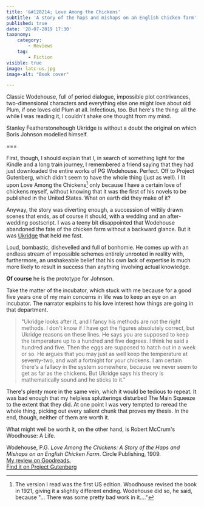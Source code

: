 ```yaml
---
title: '&#128214; Love Among the Chickens'
subtitle: 'A story of the haps and mishaps on an English Chicken farm'
published: true
date: '28-07-2019 17:30'
taxonomy:
    category:
        - Reviews
    tag:
        - Fiction
visible: true
image: latc-us.jpg
image-alt: "Book cover"

---
```


Classic Wodehouse, full of period dialogue, impossible plot contrivances, two-dimensional characters and everything else one might love about old Plum, if one loves old Plum at all. Infectious, too. But here's the thing: all the while I was reading it, I couldn't shake one thought from my mind.

Stanley Featherstonehough Ukridge is without a doubt the original on which Boris Johnson modelled himself.

===

First, though, I should explain that I, in search of something light for the Kindle and a long train journey, I remembered a friend saying that they had just downloaded the entire works of PG Wodehouse. Perfect. Off to Project Gutenberg, which didn't seem to have the whole thing (just as well). I lit upon Love Among the Chickens[^1] only because I have a certain love of chickens myself, without knowing that it was the first of his novels to be published in the United States. What on earth did they make of it?

[^1]: The version I read was the first US edition. Woodhouse revised the book in 1921, giving it a slightly different ending. Wodehouse did so, he said, because "... There was some pretty bad work in it...."

Anyway, the story was diverting enough, a succession of wittily drawn scenes that ends, as of course it should, with a wedding and an after-wedding postscript. I was a teeny bit disappointed that Wodehouse abandoned the fate of the chicken farm without a backward glance. But it was [Ukridge](https://en.wikipedia.org/wiki/Stanley_Featherstonehaugh_Ukridge) that held me fast.

Loud, bombastic, dishevelled and full of bonhomie. He comes up with an endless stream of impossible schemes entirely unrooted in reality with, furthermore, an unshakeable belief that his own lack of expertise is much more likely to result in success than anything involving actual knowledge.

**Of course** he is the prototype for Johnson.

Take the matter of the incubator, which stuck with me because for a good five years one of my main concerns in life was to keep an eye on an incubator. The narrator explains to his love interest how things are going in that department.

> "Ukridge looks after it, and I fancy his methods are not the right methods. I don't know if I have got the figures absolutely correct, but Ukridge reasons on these lines. He says you are supposed to keep the temperature up to a hundred and five degrees. I think he said a hundred and five. Then the eggs are supposed to hatch out in a week or so. He argues that you may just as well keep the temperature at seventy-two, and wait a fortnight for your chickens. I am certain there's a fallacy in the system somewhere, because we never seem to get as far as the chickens. But Ukridge says his theory is mathematically sound and he sticks to it."

There's plenty more in the same vein, which it would be tedious to repeat. It was bad enough that my helpless splutterings disturbed The Main Squeeze to the extent that they did. At one point I was very tempted to reread the whole thing, picking out every salient chunk that proves my thesis. In the end, though, neither of them are worth it.

What might well be worth it, on the other hand, is Robert McCrum's Woodhouse: A Life.

<div class="citation">
Wodehouse, P.G. <i>Love Among the Chickens: A Story of the Haps and Mishaps on an English Chicken Farm</i>. Circle Publishing, 1909.
</div>

<div class="flex flex-row w-full">
<div class="flex w-1/2 ">
<a href="https://www.goodreads.com/review/show/2912166214">My review on Goodreads.</a>
</div>

<div class="flex w-1/2 ">
<a href="https://www.gutenberg.org/ebooks/20532">Find it on Project Gutenberg</a>
</div>
</div>

